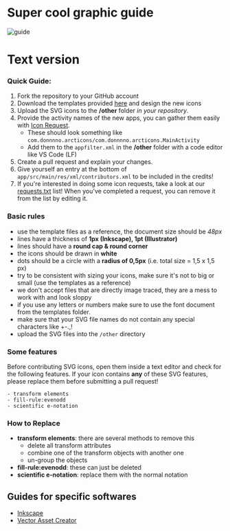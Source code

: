 # Super cool graphic guide

![guide](https://user-images.githubusercontent.com/31142286/163720671-d2d2c77b-fdcd-4a69-99f5-f5f260d519f4.jpg)

# Text version

### Quick Guide:

1. Fork the repository to your GitHub account
2. Download the templates provided [here](templates) and design the new icons
3. Upload the SVG icons to the **/other** folder *in your repository*.
4. Provide the activity names of the new apps, you can gather them easily with [Icon Request](https://github.com/Kaiserdragon2/IconRequest/releases).
   - These should look something like `com.donnnno.arcticons/com.donnnno.arcticons.MainActivity`
   - Add them to the `appfilter.xml` in the **/other** folder with a code editor like VS Code (LF)
5. Create a pull request and explain your changes.
6. Give yourself an entry at the bottom of `app/src/main/res/xml/contributors.xml` to be included in the credits!
7. If you're interested in doing some icon requests, take a look at our [requests.txt](https://github.com/Donnnno/Arcticons/blob/main/other/requests.txt) list! When you've completed a request, you can remove it from the list by editing it.

### Basic rules

- use the template files as a reference, the document size should be *48px*
- lines have a thickness of **1px (Inkscape), 1pt (Illustrator)**
- lines should have a **round cap & round corner﻿**
- the icons should be drawn in **white**
- dots should be a circle with a **radius of 0,5px** (i.e. total size = 1,5 x 1,5 px)
- try to be consistent with sizing your icons, make sure it's not to big or small (use the templates as a reference)
- we don't accept files that are directly image traced, they are a mess to work with and look sloppy
- if you use any letters or numbers make sure to use the font document from the templates folder.
- make sure that your SVG file names do not contain any special characters like +-.,!
- upload the SVG files into the `/other` directory

### Some features

Before contributing SVG icons, open them inside a text editor and check for the following features. If your icon contains **any** of these SVG features, please replace them before submitting a pull request!

    - transform elements
    - fill-rule:evenodd
    - scientific e-notation

### How to Replace

- **transform elements**: there are several methods to remove this
  - delete all transform attributes
  - combine one of the transform objects with another one
  - un-group the objects
- **fill-rule:evenodd**: these can just be deleted
- **scientific e-notation**: replace them with the normal notation

## Guides for specific softwares

- [Inkscape](guides/Inkscape_Guide.md)
- [Vector Asset Creator](guides/Vector_Asset_Creator.md)
